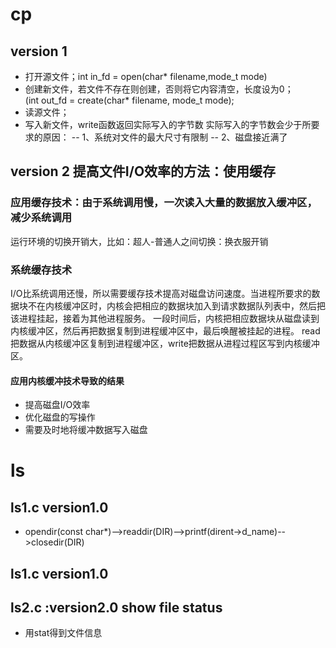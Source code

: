 # cp
## version 1
- 打开源文件；int in_fd = open(char* filename,mode_t mode)
- 创建新文件，若文件不存在则创建，否则将它内容清空，长度设为0；   
(int out_fd = create(char* filename, mode_t mode);
- 读源文件；
- 写入新文件，write函数返回实际写入的字节数
实际写入的字节数会少于所要求的原因：
-- 1、系统对文件的最大尺寸有限制
-- 2、磁盘接近满了

## version 2 提高文件I/O效率的方法：使用缓存
###  应用缓存技术：由于系统调用慢，一次读入大量的数据放入缓冲区，减少系统调用
运行环境的切换开销大，比如：超人-普通人之间切换：换衣服开销
### 系统缓存技术
I/O比系统调用还慢，所以需要缓存技术提高对磁盘访问速度。当进程所要求的数据块不在内核缓冲区时，内核会把相应的数据块加入到请求数据队列表中，然后把该进程挂起，接着为其他进程服务。
一段时间后，内核把相应数据块从磁盘读到内核缓冲区，然后再把数据复制到进程缓冲区中，最后唤醒被挂起的进程。
read把数据从内核缓冲区复制到进程缓冲区，write把数据从进程过程区写到内核缓冲区。
#### 应用内核缓冲技术导致的结果
- 提高磁盘I/O效率
- 优化磁盘的写操作
- 需要及时地将缓冲数据写入磁盘
# ls 
## ls1.c version1.0
- opendir(const char*)-->readdir(DIR)-->printf(dirent->d_name)-->closedir(DIR)
## ls1.c version1.0
## ls2.c :version2.0 show file status
- 用stat得到文件信息


